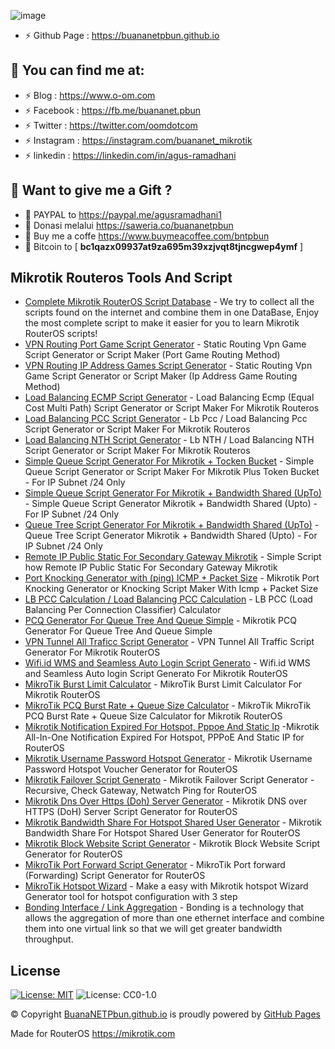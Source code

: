 ![image](https://user-images.githubusercontent.com/42666125/147416579-20a6475d-3b90-4ead-a442-9deaefc19509.png)
- ⚡ Github Page : https://buananetpbun.github.io

## :link: <b>You can find me at:</b>
- ⚡ Blog : https://www.o-om.com
- ⚡ Facebook : https://fb.me/buananet.pbun
- ⚡ Twitter : https://twitter.com/oomdotcom
- ⚡ Instagram : https://instagram.com/buananet_mikrotik
- ⚡ linkedin : https://linkedin.com/in/agus-ramadhani

## :gift_heart: <b>Want to give me a Gift ?</b><br>
- :link: PAYPAL to https://paypal.me/agusramadhani1<br>
- :link: Donasi melalui https://saweria.co/buananetpbun
- :link: Buy me a coffe https://www.buymeacoffee.com/bntpbun
- :link: Bitcoin to [ <b>bc1qazx09937at9za695m39xzjvqt8tjncgwep4ymf</b> ]

## Mikrotik Routeros Tools And Script
- <a target="_blank"  href="https://buananetpbun.github.io/mikrotik">Complete Mikrotik RouterOS Script Database</a> - We try to collect all the scripts found on the internet and combine them in one DataBase, Enjoy the most complete script to make it easier for you to learn Mikrotik RouterOS scripts!
- <a target="_blank"  href="https://buananetpbun.github.io/vpn-game-generator.html">VPN Routing Port Game Script Generator</a> - Static Routing Vpn Game Script Generator or Script Maker (Port Game Routing Method) 
- <a target="_blank"  href="https://buananetpbun.github.io/vpn-game-generator2.html">VPN Routing IP Address Games Script Generator</a> - Static Routing Vpn Game Script Generator or Script Maker (Ip Address Game Routing Method)
- <a target="_blank"  href="https://buananetpbun.github.io/ecmp.html">Load Balancing ECMP Script Generator</a> - Load Balancing Ecmp (Equal Cost Multi Path) Script Generator or Script Maker For Mikrotik Routeros
- <a target="_blank"  href="https://buananetpbun.github.io/pcc.html">Load Balancing PCC Script Generator</a> - Lb Pcc / Load Balancing Pcc Script Generator or Script Maker For Mikrotik Routeros
- <a target="_blank"  href="https://buananetpbun.github.io/nth.html">Load Balancing NTH Script Generator</a> - Lb NTH / Load Balancing NTH Script Generator or Script Maker For Mikrotik Routeros
- <a target="_blank"  href="https://buananetpbun.github.io/simple-queue-generator.html">Simple Queue Script Generator For Mikrotik + Tocken Bucket</a> - Simple Queue Script Generator or Script Maker For Mikrotik Plus Token Bucket - For IP Subnet /24 Only
- <a target="_blank"  href="https://buananetpbun.github.io/simple-queue-generator-shared.html">Simple Queue Script Generator For Mikrotik + Bandwidth Shared (UpTo)</a> - Simple Queue Script Generator Mikrotik + Bandwidth Shared (Upto) - For IP Subnet /24 Only
- <a target="_blank"  href="https://buananetpbun.github.io/queue-tree-generator-shared.html">Queue Tree Script Generator For Mikrotik + Bandwidth Shared (UpTo)</a> - Queue Tree Script Generator Mikrotik + Bandwidth Shared (Upto) - For IP Subnet /24 Only
- <a target="_blank"  href="https://buananetpbun.github.io/remote-ip-public-static.html">Remote IP Public Static For Secondary Gateway Mikrotik</a> - Simple Script how Remote IP Public Static For Secondary Gateway Mikrotik
- <a target="_blank"  href="https://buananetpbun.github.io/port-knocking-icmp.html">Port Knocking Generator with (ping) ICMP + Packet Size</a> - Mikrotik Port Knocking Generator or Knocking Script Maker With Icmp + Packet Size
- <a target="_blank"  href="https://buananetpbun.github.io/pcc-calculation.html">LB PCC Calculation / Load Balancing PCC Calculation</a> - LB PCC (Load Balancing Per Connection Classifier) Calculator
- <a target="_blank"  href="https://buananetpbun.github.io/mikrotik-pcq-generator.html">PCQ Generator For Queue Tree And Queue Simple</a> - Mikrotik PCQ Generator For Queue Tree And Queue Simple
- <a target="_blank"  href="https://buananetpbun.github.io/vpn-tunnel-all-traffic-script-generator.html">VPN Tunnel All Traficc Script Generator</a> - VPN Tunnel All Traffic Script Generator For Mikrotik RouterOS
- <a target="_blank"  href="https://buananetpbun.github.io/wifid-wms-seamless.html">Wifi.id WMS and Seamless Auto Login Script Generato</a> - Wifi.id WMS and Seamless Auto login Script Generato For Mikrotik RouterOS
- <a target="_blank"  href="https://buananetpbun.github.io/mikrotik-burst-limit-calculator.html">MikroTik Burst Limit Calculator</a> - MikroTik Burst Limit Calculator For Mikrotik RouterOS
- <a target="_blank"  href="https://buananetpbun.github.io/mikrotik-pcq-burst-rate-queue-size-generator.html">MikroTik PCQ Burst Rate + Queue Size Calculator</a> - MikroTik MikroTik PCQ Burst Rate + Queue Size Calculator for Mikrotik RouterOS
- <a target="_blank"  href="https://buananetpbun.github.io/mikrotik-expired-isolate-pppoe-hotspot.html">Mikrotik Notification Expired For Hotspot, Pppoe And Static Ip</a> -Mikrotik All-In-One Notification Expired For Hotspot, PPPoE And Static IP for RouterOS
- <a target="_blank"  href="https://buananetpbun.github.io/mikrotik-username-password-hotspot-generator.html">Mikrotik Username Password Hotspot Generator</a> - Mikrotik Username Password Hotspot Voucher Generator for RouterOS
- <a target="_blank"  href="https://buananetpbun.github.io/mikrotik-failover-script-generator.html">Mikrotik Failover Script Generato</a> - Mikrotik Failover Script Generator - Recursive, Check Gateway, Netwatch Ping for RouterOS
- <a target="_blank"  href="https://buananetpbun.github.io/mikrotik-dns-over-https-doh.html">Mikrotik Dns Over Https (Doh) Server Generator</a> - Mikrotik DNS over HTTPS (DoH) Server Script Generator for RouterOS
- <a target="_blank"  href="https://buananetpbun.github.io/mikrotik-share-user-multi-login.html">Mikrotik Bandwidth Share For Hotspot Shared User Generator</a> - Mikrotik Bandwidth Share For Hotspot Shared User Generator for RouterOS
- <a target="_blank"  href="https://buananetpbun.github.io/mikrotik-block-website-generator.html">Mikrotik Block Website Script Generator</a> - Mikrotik Block Website Script Generator for RouterOS
- <a target="_blank"  href="https://buananetpbun.github.io/mikrotik-port-forward-generator.html">MikroTik Port Forward Script Generator</a> - MikroTik Port forward (Forwarding) Script Generator for RouterOS
- <a target="_blank"  href="https://buananetpbun.github.io/mikrotik-hotspot-wizard.html">MikroTik Hotspot Wizard</a> - Make a easy with Mikrotik hotspot Wizard Generator tool for hotspot configuration with 3 step 
- <a target="_blank"  href="https://buananetpbun.github.io/mikrotik-bonding-interface.html">Bonding Interface / Link Aggregation</a> - Bonding is a technology that allows the aggregation of more than one ethernet interface and combine them into one virtual link so that we will get greater bandwidth throughput.

## <b>License</b><br>
[![License: MIT](https://img.shields.io/badge/License-MIT-yellow.svg)](https://opensource.org/licenses/MIT)
![License: CC0-1.0](https://img.shields.io/badge/License-CC0_1.0-lightgrey.svg)

© Copyright <a href="https://buananetpbun.github.io/">BuanaNETPbun.github.io</a> is proudly powered by <a href="https://pages.github.com/">GitHub Pages</a> <br>

Made for RouterOS https://mikrotik.com
